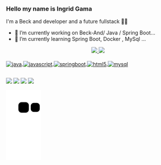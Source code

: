 ### Hello my name is Ingrid Gama
I'm a Beck and developer and a future fullstack 🚀🚀
- 🔭 I’m currently working on Beck-And/ Java / Spring Boot...
- 🌱 I’m currently learning Spring Boot, Docker , MySql ...


<div align="center">
  <a href="https://www.linkedin.com/in/ingridsgama/">
  <img height="180em" src="https://github-readme-stats.vercel.app/api?username=ingridgamaa96&show_icons=true&theme=dark&include_all_commits=true&count_private=true"/>
  <img height="180em" src="https://github-readme-stats.vercel.app/api/top-langs/?username=ingridgamaa96&layout=compact&langs_count=7&theme=dark"/>
</div>


<div style="display: inline_block"><br>
  
   <img align="center" alt="java" height="40" width="40" src="https://cdn.jsdelivr.net/gh/devicons/devicon/icons/java/java-original.svg" />
   <img align="center" alt="javascript" height="30" width="40" src="https://cdn.jsdelivr.net/gh/devicons/devicon/icons/javascript/javascript-original.svg" />   
   <img align="center" alt="springboot" height="50" width="40" src="https://cdn.jsdelivr.net/gh/devicons/devicon/icons/spring/spring-original-wordmark.svg"/> 
   <img align="center" alt="html5" height="30" width="40" src="https://cdn.jsdelivr.net/gh/devicons/devicon/icons/html5/html5-original.svg" />  
   <img align="center" alt="mysql" height="60" width="50" src="https://cdn.jsdelivr.net/gh/devicons/devicon/icons/mysql/mysql-plain-wordmark.svg" />  
                   
</div>
  
  ##
  
  
  <div> 
  
  <a href="https://instagram.com/ingriidgam" target="_blank"><img src="https://img.shields.io/badge/-Instagram-%23E4405F?style=for-the-badge&logo=instagram&logoColor=white" target="_blank"></a> 
  <a href = "ingridgamaa96@gmail.com"><img src="https://img.shields.io/badge/-Gmail-%23333?style=for-the-badge&logo=gmail&logoColor=white" target="_blank"></a>
  <a href="https://www.linkedin.com/in/ingridsgama/" target="_blank"><img src="https://img.shields.io/badge/-LinkedIn-%230077B5?style=for-the-badge&logo=linkedin&logoColor=white" target="_blank"></a> 
  <a href="https://twitter.com/TheGam66" target="_blank"><img src="https://img.shields.io/badge/Twitter-1DA1F2?style=for-the-badge&logo=twitter&logoColor=white" target="_blank"></a> 
  
  
  
  
  
  ![snake gif](https://github.com/ingridgamaa96/ingridgamaa96/blob/output/github-contribution-grid-snake.svg)
            
 
</div>

